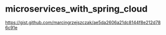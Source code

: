# microservices_with_spring_cloud

https://gist.github.com/marcingrzejszczak/ae5da2606a21dc8144f8e212d786c91e
